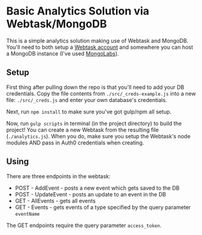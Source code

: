 # Basic Analytics Solution via Webtask/MongoDB

This is a simple analytics solution making use of Webtask and MongoDB. You'll need to both setup a [Webtask account](https://webtask.io/) and somewhere you can host a MongoDB instance (I've used [MongoLabs](https://mlab.com/)).

## Setup

First thing after pulling down the repo is that you'll need to add your DB credentials. Copy the file contents from `./src/_creds-example.js` into a new file: `./src/_creds.js` and enter your own database's credentials.

Next, run `npm install` to make sure you've got gulp/npm all setup.

Now, run `gulp scripts` in terminal (in the project directory) to build the project! You can create a new Webtask from the resulting file (`./analytics.js`). When you do, make sure you setup the Webtask's node modules AND pass in Auth0 credentials when creating.

## Using

There are three endpoints in the webtask:

* POST - AddEvent    - posts a new event which gets saved to the DB
* POST - UpdateEvent - posts an update to an event in the DB
* GET  - AllEvents   - gets all events
* GET  - Events      - gets events of a type specified by the query parameter `eventName`

The GET endpoints require the query parameter `access_token`. 